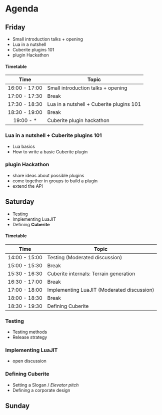 # Agenda

## Friday

 - Small introduction talks + opening
 - Lua in a nutshell
 - Cuberite plugins 101
 - plugin Hackathon

#### Timetable

|      Time     | Topic                                    |
|:-------------:|------------------------------------------|
| 16:00 - 17:00 | Small introduction talks + opening       |
| 17:00 - 17:30 | Break                                    |
| 17:30 - 18:30 | Lua in a nutshell + Cuberite plugins 101 |
| 18:30 - 19:00 | Break                                    |
| 19:00 - *     | Cuberite plugin hackathon                |



### Lua in a nutshell + Cuberite plugins 101

 - Lua basics
 - How to write a basic Cuberite plugin

### plugin Hackathon

 - share ideas about possible plugins
 - come together in groups to build a plugin
 - extend the API

## Saturday

 - Testing
 - Implementing LuaJIT
 - Defining **Cuberite**

#### Timetable
 | Time | Topic |
 |---------------|--------------------------------------------|
 | 14:00 - 15:00 | Testing (Moderated discussion) |
 | 15:00 - 15:30 | Break |
 | 15:30 - 16:30 | Cuberite internals: Terrain generation |
 | 16:30 - 17:00 | Break |
 | 17:00 - 18:00 | Implementing LuaJIT (Moderated discussion) |
 | 18:00 - 18:30 | Break |
 | 18:30 - 19:30 | Defining Cuberite |

### Testing

 - Testing methods
 - Release strategy

### Implementing LuaJIT

 - open discussion

### Defining Cuberite

 - Setting a Slogan / *Elevator pitch*
 - Defining a corporate design

## Sunday
